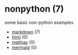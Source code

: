 # nonpython (7)
some basic non-python examples

+ [markdown](markdown/README.md) (7)
+ [html](html/README.md) (0)
+ [mathjax](mathjax/README.md) (0)
+ [mermaid](mermaid/README.md) (0)

